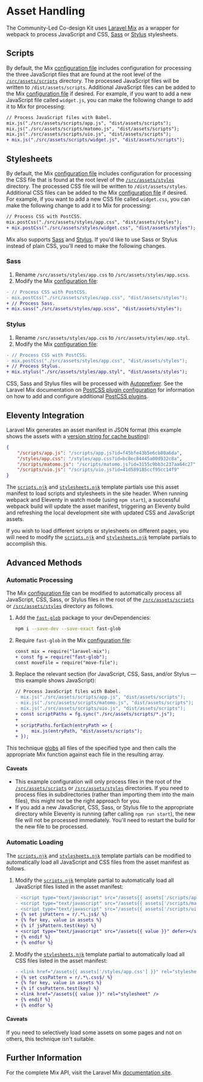 # Asset Handling

The Community-Led Co-design Kit uses [Laravel Mix](https://laravel-mix.com) as a wrapper for webpack to process
JavaScript and CSS, [Sass](http://sass-lang.com) or [Stylus](http://stylus-lang.com) stylesheets.

## Scripts

By default, the Mix [configuration file](../../webpack.mix.js) includes configuration for processing the three
JavaScript files that are found at the root level of the [`/src/assets/scripts`](scripts) directory. The processed
JavaScript files will be written to `/dist/assets/scripts`. Additional JavaScript files can be added to the Mix
[configuration file](../../webpack.mix.js) if desired. For example, if you want to add a new JavaScript file called
`widget.js`, you can make the following change to add it to Mix for processing:

```diff
// Process JavaScript files with Babel.
mix.js("./src/assets/scripts/app.js", "dist/assets/scripts");
mix.js("./src/assets/scripts/matomo.js", "dist/assets/scripts");
mix.js("./src/assets/scripts/uio.js", "dist/assets/scripts");
+ mix.js("./src/assets/scripts/widget.js", "dist/assets/scripts");
```

## Stylesheets

By default, the Mix [configuration file](../../webpack.mix.js) includes configuration for processing the CSS file that
is found at the root level of the [`/src/assets/styles`](styles) directory. The processed CSS file will be written to
`/dist/assets/styles`. Additional CSS files can be added to the Mix [configuration file](../../webpack.mix.js) if
desired. For example, if you want to add a new CSS file called `widget.css`, you can make the following change to add it
to Mix for processing:

```diff
// Process CSS with PostCSS.
mix.postCss("./src/assets/styles/app.css", "dist/assets/styles");
+ mix.postCss("./src/assets/styles/widget.css", "dist/assets/styles");
```

Mix also supports [Sass](https://sass-lang.com) and [Stylus](https://stylus-lang.com). If you'd like to use Sass or
Stylus instead of plain CSS, you'll need to make the following changes.

### Sass

1. Rename `/src/assets/styles/app.css` to `/src/assets/styles/app.scss`.
2. Modify the Mix [configuration file](../../webpack.mix.js):

```diff
- // Process CSS with PostCSS.
- mix.postCss("./src/assets/styles/app.css", "dist/assets/styles");
+ // Process Sass.
+ mix.sass("./src/assets/styles/app.scss", "dist/assets/styles");
```

### Stylus

1. Rename `/src/assets/styles/app.css` to `/src/assets/styles/app.styl`.
2. Modify the Mix [configuration file](../../webpack.mix.js):

```diff
- // Process CSS with PostCSS.
- mix.postCss("./src/assets/styles/app.css", "dist/assets/styles");
+ // Process Stylus.
+ mix.stylus("./src/assets/styles/app.styl", "dist/assets/styles");
```

CSS, Sass and Stylus files will be processed with [Autoprefixer](https://github.com/postcss/autoprefixer). See the
Laravel Mix documentation on [PostCSS plugin
configuration](https://laravel-mix.com/docs/5.0/css-preprocessors#postcss-plugins) for information on how to add and
configure additional [PostCSS plugins](https://github.com/postcss/postcss/blob/master/docs/plugins.md).

## Eleventy Integration

Laravel Mix generates an asset manifest in JSON format (this example shows the assets with a [version string for cache
busting](https://laravel-mix.com/docs/5.0/versioning)):

```json
{
    "/scripts/app.js": "/scripts/app.js?id=f45bfe43b5e6cb80a6da",
    "/styles/app.css": "/styles/app.css?id=bc8ec84445a00d932c8a",
    "/scripts/matomo.js": "/scripts/matomo.js?id=3155c9bb3c237aa64c27",
    "/scripts/uio.js": "/scripts/uio.js?id=41d589185ccf95cc14f9"
}
```

The [`scripts.njk`](../_includes/partials/global/scripts.njk) and [`stylesheets.njk`](../_includes/partials/global/stylesheets.njk)
template partials use this asset manifest to load scripts and stylesheets in the site header. When running webpack and
Eleventy in watch mode (using `npm start`), a successful webpack build will update the asset manifest, triggering an
Eleventy build and refreshing the local development site with updated CSS and JavaScript assets.

If you wish to load different scripts or stylesheets on different pages, you will need to modify the
[`scripts.njk`](../_includes/partials/global/scripts.njk) and [`stylesheets.njk`](../_includes/partials/global/stylesheets.njk)
template partials to accomplish this.

## Advanced Methods

### Automatic Processing

The Mix [configuration file](../../webpack.mix.js) can be modified to automatically process all JavaScript, CSS, Sass,
or Stylus files in the root of the [`/src/assets/scripts`](scripts) or [`/src/assets/styles`](styles) directory as
follows.

1. Add the [`fast-glob`](https://www.npmjs.com/package/fast-glob) package to your devDependencies:

    ```bash
    npm i --save-dev --save-exact fast-glob
    ```

2. Require `fast-glob` in the Mix [configuration file](../../webpack.mix.js):

    ```diff
    const mix = require("laravel-mix");
    + const fg = require("fast-glob");
    const moveFile = require("move-file");
    ```

3. Replace the relevant section (for JavaScript, CSS, Sass, and/or Stylus — this example shows JavaScript):

    ```diff
    // Process JavaScript files with Babel.
    - mix.js("./src/assets/scripts/app.js", "dist/assets/scripts");
    - mix.js("./src/assets/scripts/matomo.js", "dist/assets/scripts");
    - mix.js("./src/assets/scripts/uio.js", "dist/assets/scripts");
    + const scriptPaths = fg.sync("./src/assets/scripts/*.js");
    +
    + scriptPaths.forEach(entryPath => {
    +     mix.js(entryPath, "dist/assets/scripts");
    + });
    ```

This technique [globs](https://en.wikipedia.org/wiki/Glob_(programming)) all files of the specified type and then calls
the appropriate Mix function against each file in the resulting array.

#### Caveats

- This example configuration will only process files in the root of the [`/src/assets/scripts`](scripts) or
  [`/src/assets/styles`](styles) directories. If you need to process files in subdirectories (rather than importing them
  into the main files), this might not be the right approach for you.
- If you add a new JavaScript, CSS, Sass, or Stylus file to the appropriate directory while Eleventy is running (after
  calling `npm run start`), the new file will not be processed immediately. You'll need to restart the build for the new
  file to be processed.

### Automatic Loading

The [`scripts.njk`](../_includes/partials/scripts.njk) and [`stylesheets.njk`](../_includes/partials/stylesheets.njk)
template partials can be modified to automatically load all JavaScript and CSS files from the asset manifest as follows.

1. Modify the [`scripts.njk`](../_includes/partials/scripts.njk) template partial to automatically load all JavaScript
   files listed in the asset manifest:

    ```diff
    - <script type="text/javascript" src="/assets{{ assets['/scripts/app.js'] }}" defer></script>
    - <script type="text/javascript" src="/assets{{ assets['/scripts/matomo.js'] }}" defer></script>
    - <script type="text/javascript" src="/assets{{ assets['/scripts/uio.js'] }}" defer></script>
    + {% set jsPattern = r/.*\.js$/ %}
    + {% for key, value in assets %}
    + {% if jsPattern.test(key) %}
    + <script type="text/javascript" src="/assets{{ value }}" defer></script>
    + {% endif %}
    + {% endfor %}
    ```

2. Modify the [`stylesheets.njk`](../_includes/partials/stylesheets.njk) template partial to automatically load all CSS
   files listed in the asset manifest:

    ```diff
    - <link href="/assets{{ assets['/styles/app.css'] }}" rel="stylesheet" />
    + {% set cssPattern = r/.*\.css$/ %}
    + {% for key, value in assets %}
    + {% if cssPattern.test(key) %}
    + <link href="/assets{{ value }}" rel="stylesheet" />
    + {% endif %}
    + {% endfor %}
    ```

#### Caveats

If you need to selectively load some assets on some pages and not on others, this technique isn't suitable.

## Further Information

For the complete Mix API, visit the Laravel Mix [documentation site](https://laravel-mix.com/docs/5.0/installation).
